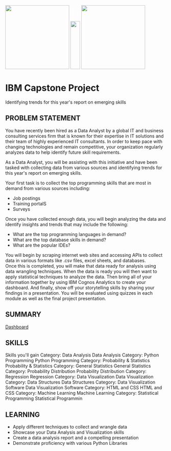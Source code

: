 <div align="left">
  <span><img src="https://user-images.githubusercontent.com/122895160/230727659-ad586d9c-857c-46b9-89c8-9a816b7ebb96.png" width=200 /></span>
  <span><img src="https://user-images.githubusercontent.com/122895160/230728045-ad453dfd-c915-4818-b400-18143918c2c2.png" height=150 width=30 /></span>
  <span><img src="https://user-images.githubusercontent.com/122895160/230727703-962fd0dc-2517-43ef-9559-82f992393560.png" width=200 /></span>
</div>

# IBM Capstone Project
Identifying trends for this year's report on emerging skills

## PROBLEM STATEMENT
You have recently been hired as a Data Analyst by a global IT and business consulting services firm that is known for their expertise in IT solutions and their team of highly experienced IT consultants.  In order to keep pace with changing technologies and remain competitive, your organization regularly analyzes data to help identify future skill requirements. 

As a Data Analyst, you will be assisting with this initiative and have been tasked with collecting data from various sources and identifying trends for this year's report on emerging skills. 

Your first task is to collect the top programming skills that are most in demand from various sources including:
- Job postings
- Training portalS
- Surveys

Once you have collected enough data, you will begin analyzing the data and identify insights and trends that may include the following:
- What are the top programming languages in demand?
- What are the top database skills in demand?
- What are the popular IDEs?

You will begin by scraping internet web sites and accessing APIs to collect data in various formats like .csv files, excel sheets, and databases.   
Once this is completed, you will make that data ready for analysis using data wrangling techniques. 
When the data is ready you will then want to apply statistical techniques to analyze the data.  Then bring all of your information together by using  IBM Cognos Analytics to create your dashboard. And finally, show off your storytelling skills by sharing your findings in a presentation.
You will be evaluated using quizzes in each module as well as the final project presentation.


## SUMMARY

[Dashboard](https://eu-de.dataplatform.cloud.ibm.com/dashboards/31be9b4e-107a-4497-9806-0fd5ad9d5388/view/5129e07b3d972bf04ed4bde407cc7f057d61705ab6bb8002d4d07b490d687197f3381792c87a495888430230a7ec435ece)



## SKILLS
Skills you'll gain
Category: Data Analysis
Data Analysis
Category: Python Programming
Python Programming
Category: Probability & Statistics
Probability & Statistics
Category: General Statistics
General Statistics
Category: Probability Distribution
Probability Distribution
Category: Regression
Regression
Category: Data Visualization
Data Visualization
Category: Data Structures
Data Structures
Category: Data Visualization Software
Data Visualization Software
Category: HTML and CSS
HTML and CSS
Category: Machine Learning
Machine Learning
Category: Statistical Programming
Statistical Programmin


## LEARNING
- Apply different techniques to collect and wrangle data
- Showcase your Data Analysis and Visualization skills 
- Create a data analysis report and a compelling presentation
- Demonstrate proficiency with various Python Libraries

